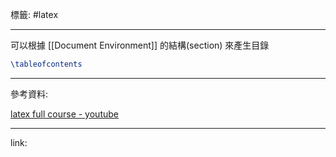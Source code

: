 標籤: #latex 

---

可以根據 [[Document Environment]] 的結構(section) 來產生目錄

```latex
\tableofcontents
```

---

參考資料:

[latex full course - youtube](https://youtu.be/fCzF5gDy60g)

---

link: